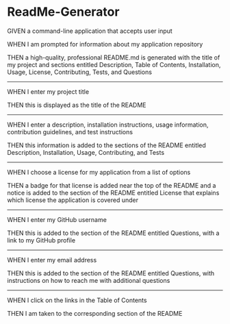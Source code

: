 # ReadMe-Generator

GIVEN a command-line application that accepts user input

WHEN I am prompted for information about my application repository

THEN a high-quality, professional README.md is generated with the title of my project and sections entitled Description, Table of Contents, Installation, Usage, License, Contributing, Tests, and Questions

_____________________________
WHEN I enter my project title

THEN this is displayed as the title of the README

_____________________________
WHEN I enter a description, installation instructions, usage information, contribution guidelines, and test instructions

THEN this information is added to the sections of the README entitled Description, Installation, Usage, Contributing, and Tests

_____________________________
WHEN I choose a license for my application from a list of options

THEN a badge for that license is added near the top of the README and a notice is added to the section of the README entitled License that explains which license the application is covered under

_____________________________
WHEN I enter my GitHub username

THEN this is added to the section of the README entitled Questions, with a link to my GitHub profile

_____________________________
WHEN I enter my email address

THEN this is added to the section of the README entitled Questions, with instructions on how to reach me with additional questions

_____________________________
WHEN I click on the links in the Table of Contents

THEN I am taken to the corresponding section of the README